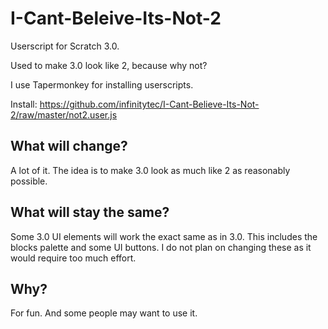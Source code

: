 # I-Cant-Beleive-Its-Not-2
Userscript for Scratch 3.0.

Used to make 3.0 look like 2, because why not?

I use Tapermonkey for installing userscripts.

Install: <https://github.com/infinitytec/I-Cant-Believe-Its-Not-2/raw/master/not2.user.js>
## What will change?
A lot of it. The idea is to make 3.0 look as much like 2 as reasonably possible.
## What will stay the same?
Some 3.0 UI elements will work the exact same as in 3.0.
This includes the blocks palette and some UI buttons. I do not plan on changing these as it would require too much effort.
## Why?
For fun. And some people may want to use it.

